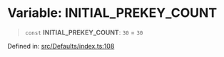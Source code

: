 # Variable: INITIAL\_PREKEY\_COUNT

> `const` **INITIAL\_PREKEY\_COUNT**: `30` = `30`

Defined in: [src/Defaults/index.ts:108](https://github.com/Fokusdotid/Baileys/blob/039f28db78950e3bac7c407f144ea390dcdf207d/src/Defaults/index.ts#L108)
